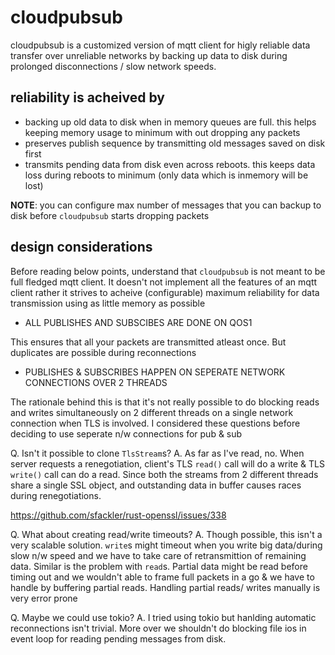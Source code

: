 # cloudpubsub

cloudpubsub is a customized version of mqtt client for higly reliable data transfer over unreliable networks by backing up data to disk during prolonged disconnections / slow network speeds. 


## reliability is acheived by

* backing up old data to disk when in memory queues are full. this helps keeping memory usage to minimum with out dropping any packets
* preserves publish sequence by transmitting old messages saved on disk first
* transmits pending data from disk even across reboots. this keeps data loss during reboots to minimum (only data which is inmemory will be lost)



**NOTE**: you can configure max number of messages that you can backup to disk before `cloudpubsub` starts dropping packets



## design considerations

Before reading below points, understand that `cloudpubsub` is not meant to be full fledged mqtt client. It doesn't not implement all the features of an mqtt client rather it strives to acheive (configurable) maximum reliability for data transmission using as little memory as possible

* ALL PUBLISHES AND SUBSCIBES ARE DONE ON QOS1

This ensures that all your packets are transmitted atleast once. But duplicates are possible during reconnections

* PUBLISHES & SUBSCRIBES HAPPEN ON SEPERATE NETWORK CONNECTIONS OVER 2 THREADS

The rationale behind this is that it's not really possible to do blocking reads and writes simultaneously on 2 different threads on a single network connection when TLS is involved. I considered these questions before deciding to use seperate n/w connections for pub & sub

Q. Isn't it possible to clone `TlsStream`s?
A. As far as I've read, no. When server requests a renegotiation, client's TLS `read()` call will do a write & TLS `write()` call can do a read. Since both the streams from 2 different threads share a single SSL object, and outstanding data in buffer causes races during renegotiations.

https://github.com/sfackler/rust-openssl/issues/338

Q. What about creating read/write timeouts?
A. Though  possible, this isn't a very scalable solution. `write`s might timeout when you write big data/during slow n/w speed and we have to take care of retransmittion of remaining data. Similar is the problem with `read`s. Partial data might be read before timing out and we wouldn't able to frame full packets in a go & we have to handle by buffering partial reads. Handling partial reads/ writes manually is very error prone

Q. Maybe we could use tokio?
A. I tried using tokio but hanlding automatic reconnections isn't trivial. More over we shouldn't do blocking file ios in event loop for reading pending messages from disk.
